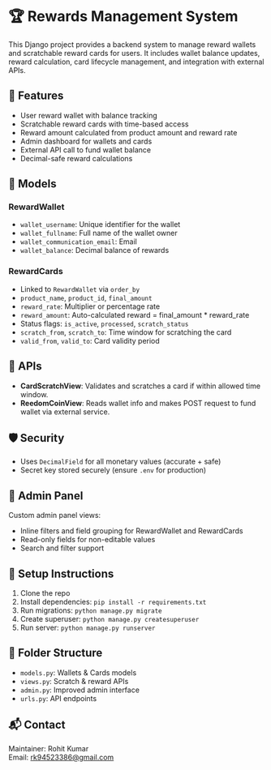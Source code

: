 
# 🏆 Rewards Management System

This Django project provides a backend system to manage reward wallets and scratchable reward cards for users. It includes wallet balance updates, reward calculation, card lifecycle management, and integration with external APIs.

## 🔧 Features

- User reward wallet with balance tracking
- Scratchable reward cards with time-based access
- Reward amount calculated from product amount and reward rate
- Admin dashboard for wallets and cards
- External API call to fund wallet balance
- Decimal-safe reward calculations

## 🧩 Models

### RewardWallet
- `wallet_username`: Unique identifier for the wallet
- `wallet_fullname`: Full name of the wallet owner
- `wallet_communication_email`: Email
- `wallet_balance`: Decimal balance of rewards

### RewardCards
- Linked to `RewardWallet` via `order_by`
- `product_name`, `product_id`, `final_amount`
- `reward_rate`: Multiplier or percentage rate
- `reward_amount`: Auto-calculated reward = final_amount * reward_rate
- Status flags: `is_active`, `processed`, `scratch_status`
- `scratch_from`, `scratch_to`: Time window for scratching the card
- `valid_from`, `valid_to`: Card validity period

## 📡 APIs

- **CardScratchView**: Validates and scratches a card if within allowed time window.
- **ReedomCoinView**: Reads wallet info and makes POST request to fund wallet via external service.

## 🛡️ Security

- Uses `DecimalField` for all monetary values (accurate + safe)
- Secret key stored securely (ensure `.env` for production)

## 🧪 Admin Panel

Custom admin panel views:
- Inline filters and field grouping for RewardWallet and RewardCards
- Read-only fields for non-editable values
- Search and filter support

## 🏁 Setup Instructions

1. Clone the repo
2. Install dependencies: `pip install -r requirements.txt`
3. Run migrations: `python manage.py migrate`
4. Create superuser: `python manage.py createsuperuser`
5. Run server: `python manage.py runserver`

## 📁 Folder Structure

- `models.py`: Wallets & Cards models
- `views.py`: Scratch & reward APIs
- `admin.py`: Improved admin interface
- `urls.py`: API endpoints

## 📬 Contact

Maintainer: Rohit Kumar  
Email: rk94523386@gmail.com
